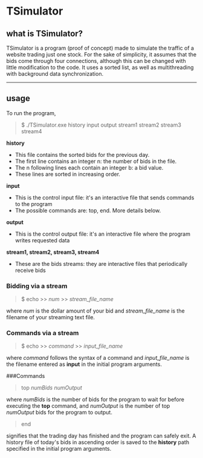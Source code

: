 TSimulator
==========

## what is TSimulator?
TSimulator is a program (proof of concept) made to simulate the traffic of a website trading just one stock. For the sake of simplicity, it assumes that the bids come through four connections, although this can be changed with little modification to the code. It uses a sorted list, as well as multithreading with background data synchronization.

----
## usage
To run the program, 

> $ ./TSimulator.exe history input output stream1 stream2 stream3 stream4


**history** 

- This file contains the sorted bids for the previous day.
- The first line contains an integer n: the number of bids in the file.
- The n following lines each contain an integer b: a bid value.
- These lines are sorted in increasing order.

**input**

- This is the control input file: it's an interactive file that sends commands to the program 
- The possible commands are: top, end. More details below.

**output**

- This is the control output file: it's an interactive file where the program writes requested data

**stream1, stream2, stream3, stream4**

- These are the bids streams: they are interactive files that periodically receive bids

### Bidding via a stream

> $ echo >> *num* >> *stream\_file\_name*

where *num* is the dollar amount of your bid and *stream\_file\_name* is the filename of your streaming text file.

### Commands via a stream

> $ echo >> *command* >> *input\_file\_name*

where *command* follows the syntax of a command and *input\_file\_name* is the filename entered as **input** in the initial program arguments.

###Commands

> top *numBids* *numOutput*

where *numBids* is the number of bids for the program to wait for before executing the **top** command, and *numOutput* is the number of top *numOutput* bids for the program to output.

> end

signifies that the trading day has finished and the program can safely exit. A history file of today's bids in ascending order is saved to the **history** path specified in the initial program arguments.



